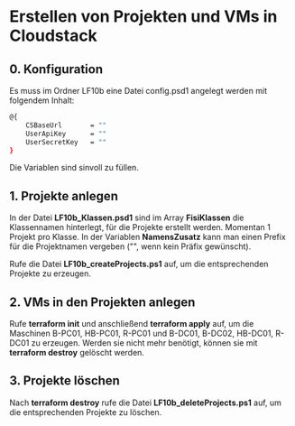 # Erstellen von Projekten und VMs in Cloudstack
## 0. Konfiguration
Es muss im Ordner LF10b eine Datei config.psd1 angelegt werden mit folgendem Inhalt:

``` bash
@{
    CSBaseUrl       = ""
    UserApiKey      = ""
    UserSecretKey   = ""
}
``` 
Die Variablen sind sinvoll zu füllen.

## 1. Projekte anlegen
In der Datei **LF10b_Klassen.psd1** sind im Array **FisiKlassen** die Klassennamen hinterlegt, für die Projekte erstellt werden. Momentan 1 Projekt pro Klasse.
In der Variablen **NamensZusatz** kann man einen Prefix für die Projektnamen vergeben ("", wenn kein Präfix gewünscht).

Rufe die Datei **LF10b_createProjects.ps1** auf, um die entsprechenden Projekte zu erzeugen.

## 2. VMs in den Projekten anlegen
Rufe **terraform init** und anschließend **terraform apply** auf, um die Maschinen B-PC01, HB-PC01, R-PC01 und B-DC01, B-DC02, HB-DC01, R-DC01 zu erzeugen.
Werden sie nicht mehr benötigt, können sie mit **terraform destroy** gelöscht werden.

## 3. Projekte löschen
Nach **terraform destroy** rufe die Datei **LF10b_deleteProjects.ps1** auf, um die entsprechenden Projekte zu löschen.
